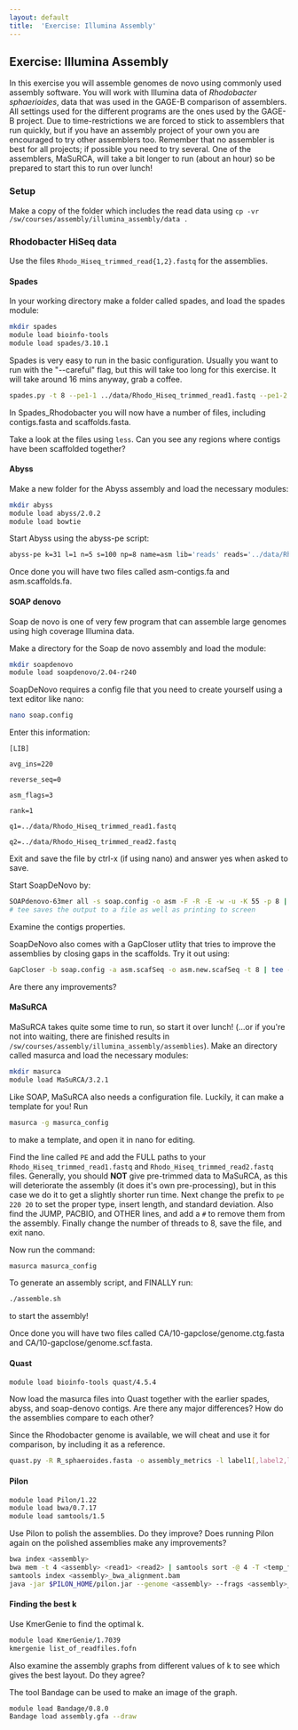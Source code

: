 ```yaml
---
layout: default
title:  'Exercise: Illumina Assembly'
---
```


## Exercise: Illumina Assembly

In this exercise you will assemble genomes de novo using commonly used assembly software. You will work with Illumina data of _Rhodobacter sphaerioides_, data that was used in the GAGE-B comparison of assemblers. All settings used for the different programs are the ones used by the GAGE-B project. Due to time-restrictions we are forced to stick to assemblers that run quickly, but if you have an assembly project of your own you are encouraged to try other assemblers too. Remember that no assembler is best for all projects; if possible you need to try several.
One of the assemblers, MaSuRCA, will take a bit longer to run (about an hour) so be prepared to start this to run over lunch!

### Setup

Make a copy of the folder which includes the read data using `cp -vr /sw/courses/assembly/illumina_assembly/data .`

### Rhodobacter HiSeq data

Use the files `Rhodo_Hiseq_trimmed_read{1,2}.fastq` for the assemblies. 

#### Spades

In your working directory make a folder called spades, and load the spades module:

```bash
mkdir spades
module load bioinfo-tools
module load spades/3.10.1
```

Spades is very easy to run in the basic configuration. Usually you want to run with the "--careful" flag, but this will take too long for this exercise. It will take around 16 mins anyway, grab a coffee.

```bash
spades.py -t 8 --pe1-1 ../data/Rhodo_Hiseq_trimmed_read1.fastq --pe1-2 ../data/Rhodo_Hiseq_trimmed_read2.fastq -o Spades_Rhodobacter
```

In Spades_Rhodobacter you will now have a number of files, including contigs.fasta and scaffolds.fasta.

Take a look at the files using `less`. Can you see any regions where contigs have been scaffolded together?

#### Abyss

Make a new folder for the Abyss assembly and load the necessary modules:

```bash
mkdir abyss
module load abyss/2.0.2
module load bowtie
```

Start Abyss using the abyss-pe script:

```bash
abyss-pe k=31 l=1 n=5 s=100 np=8 name=asm lib='reads' reads='../data/Rhodo_Hiseq_trimmed_read1.fastq ../data/Rhodo_Hiseq_trimmed_read2.fastq' aligner=bowtie
```

Once done you will have two files called asm-contigs.fa and asm.scaffolds.fa.

#### SOAP denovo

Soap de novo is one of very few program that can assemble large genomes using high coverage Illumina data.

Make a directory for the Soap de novo assembly and load the module:

```bash
mkdir soapdenovo
module load soapdenovo/2.04-r240
```

SoapDeNovo requires a config file that you need to create yourself using a text editor like nano:

```bash
nano soap.config
```

Enter this information:

```
[LIB]

avg_ins=220

reverse_seq=0

asm_flags=3

rank=1

q1=../data/Rhodo_Hiseq_trimmed_read1.fastq

q2=../data/Rhodo_Hiseq_trimmed_read2.fastq
```

Exit and save the file by ctrl-x (if using nano) and answer yes when asked to save.

Start SoapDeNovo by:

```bash
SOAPdenovo-63mer all -s soap.config -o asm -F -R -E -w -u -K 55 -p 8 | tee SOAPdenovo.log
# tee saves the output to a file as well as printing to screen
```

Examine the contigs properties.

SoapDeNovo also comes with a GapCloser utlity that tries to improve the assemblies by closing gaps in the scaffolds. Try it out using:

```bash
GapCloser -b soap.config -a asm.scafSeq -o asm.new.scafSeq -t 8 | tee -a SOAPdenovo.log
```

Are there any improvements?

#### MaSuRCA

MaSuRCA takes quite some time to run, so start it over lunch! (...or if you're not into waiting,
there are finished results in `/sw/courses/assembly/illumina_assembly/assemblies`).
Make an directory called masurca and load the necessary modules:

```bash
mkdir masurca
module load MaSuRCA/3.2.1
```

Like SOAP, MaSuRCA also needs a configuration file. Luckily, it can make a template for you! Run

```bash
masurca -g masurca_config
```

to make a template, and open it in nano for editing.

Find the line called `PE` and add the FULL paths to your `Rhodo_Hiseq_trimmed_read1.fastq` and `Rhodo_Hiseq_trimmed_read2.fastq` files. Generally, you should **NOT** give pre-trimmed data to MaSuRCA, as this will deteriorate the assembly (it does it's own pre-processing), but in this case we do it to get a slightly shorter run time. Next change the prefix to `pe 220 20` to set the proper type, insert length, and standard deviation. Also find the JUMP, PACBIO, and OTHER lines, and add a `#` to remove them from the assembly.
Finally change the number of threads to 8, save the file, and exit nano.

Now run the command:

```bash
masurca masurca_config
```

To generate an assembly script, and FINALLY run:

```bash
./assemble.sh
```

to start the assembly!

Once done you will have two files called CA/10-gapclose/genome.ctg.fasta and CA/10-gapclose/genome.scf.fasta.

#### Quast

```bash
module load bioinfo-tools quast/4.5.4
```

Now load the masurca files into Quast together with the earlier spades, abyss, and soap-denovo contigs. Are there any major differences? How do the assemblies compare to each other?

Since the Rhodobacter genome is available, we will cheat and use it for comparison, by including it as a reference.

```bash
quast.py -R R_sphaeroides.fasta -o assembly_metrics -l label1[,label2,label3,...] -t 1 <draft_genome1.fasta> [<draft_genome2.fasta> <draft_genome3.fasta> ...]
```

#### Pilon

```bash
module load Pilon/1.22
module load bwa/0.7.17
module load samtools/1.5
```

Use Pilon to polish the assemblies. Do they improve? Does running Pilon again on the polished assemblies make any improvements?

```bash
bwa index <assembly>
bwa mem -t 4 <assembly> <read1> <read2> | samtools sort -@ 4 -T <temp_file_name> -O BAM -o <assembly>_bwa_alignment.bam -
samtools index <assembly>_bwa_alignment.bam
java -jar $PILON_HOME/pilon.jar --genome <assembly> --frags <assembly>_bwa_alignment.bam --threads 4 --outdir <assembly>_polished --output <assembly>_polished --changes
```

#### Finding the best k

Use KmerGenie to find the optimal k.  

```bash
module load KmerGenie/1.7039
kmergenie list_of_readfiles.fofn
```

Also examine the assembly graphs from different values of k to see which gives the best layout. Do they agree?

The tool Bandage can be used to make an image of the graph.
```bash
module load Bandage/0.8.0
Bandage load assembly.gfa --draw
```
